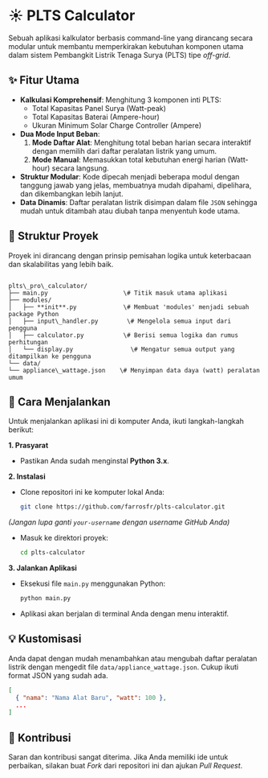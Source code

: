 # ☀️ PLTS Calculator

Sebuah aplikasi kalkulator berbasis command-line yang dirancang secara modular untuk membantu memperkirakan kebutuhan komponen utama dalam sistem Pembangkit Listrik Tenaga Surya (PLTS) tipe *off-grid*.

## ✨ Fitur Utama

- **Kalkulasi Komprehensif**: Menghitung 3 komponen inti PLTS:
  - Total Kapasitas Panel Surya (Watt-peak)
  - Total Kapasitas Baterai (Ampere-hour)
  - Ukuran Minimum Solar Charge Controller (Ampere)
- **Dua Mode Input Beban**:
  1.  **Mode Daftar Alat**: Menghitung total beban harian secara interaktif dengan memilih dari daftar peralatan listrik yang umum.
  2.  **Mode Manual**: Memasukkan total kebutuhan energi harian (Watt-hour) secara langsung.
- **Struktur Modular**: Kode dipecah menjadi beberapa modul dengan tanggung jawab yang jelas, membuatnya mudah dipahami, dipelihara, dan dikembangkan lebih lanjut.
- **Data Dinamis**: Daftar peralatan listrik disimpan dalam file `JSON` sehingga mudah untuk ditambah atau diubah tanpa menyentuh kode utama.

## 📂 Struktur Proyek

Proyek ini dirancang dengan prinsip pemisahan logika untuk keterbacaan dan skalabilitas yang lebih baik.

```

plts\_pro\_calculator/
├── main.py                     \# Titik masuk utama aplikasi
├── modules/
│   ├── **init**.py             \# Membuat 'modules' menjadi sebuah package Python
│   ├── input\_handler.py        \# Mengelola semua input dari pengguna
│   ├── calculator.py           \# Berisi semua logika dan rumus perhitungan
│   └── display.py                \# Mengatur semua output yang ditampilkan ke pengguna
└── data/
└── appliance\_wattage.json    \# Menyimpan data daya (watt) peralatan umum

````

## 🚀 Cara Menjalankan

Untuk menjalankan aplikasi ini di komputer Anda, ikuti langkah-langkah berikut:

**1. Prasyarat**
- Pastikan Anda sudah menginstal **Python 3.x**.

**2. Instalasi**
- Clone repositori ini ke komputer lokal Anda:
  ```bash
  git clone https://github.com/farrosfr/plts-calculator.git
  ````

*(Jangan lupa ganti `your-username` dengan username GitHub Anda)*

  - Masuk ke direktori proyek:
    ```bash
    cd plts-calculator
    ```

**3. Jalankan Aplikasi**

  - Eksekusi file `main.py` menggunakan Python:
    ```bash
    python main.py
    ```
  - Aplikasi akan berjalan di terminal Anda dengan menu interaktif.

## 💡 Kustomisasi

Anda dapat dengan mudah menambahkan atau mengubah daftar peralatan listrik dengan mengedit file `data/appliance_wattage.json`. Cukup ikuti format JSON yang sudah ada.

```json
[
  { "nama": "Nama Alat Baru", "watt": 100 },
  ...
]
```

## 🤝 Kontribusi

Saran dan kontribusi sangat diterima. Jika Anda memiliki ide untuk perbaikan, silakan buat *Fork* dari repositori ini dan ajukan *Pull Request*.
